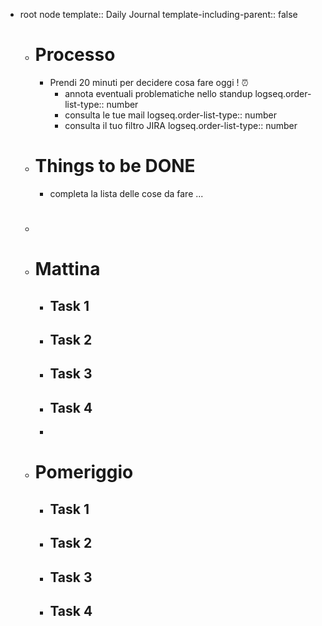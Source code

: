 - root node
  template:: Daily Journal
  template-including-parent:: false
	- # Processo
		- Prendi 20 minuti per decidere cosa fare oggi ! ⏰
			- annota eventuali problematiche nello standup
			  logseq.order-list-type:: number
			- consulta le tue mail
			  logseq.order-list-type:: number
			- consulta il tuo filtro JIRA
			  logseq.order-list-type:: number
	- # Things to be DONE
		- completa la lista delle cose da fare ...
	- #
	- # Mattina
		- ## Task 1
		- ## Task 2
		- ## Task 3
		- ## Task 4
		-
	- # Pomeriggio
		- ## Task 1
		- ## Task 2
		- ## Task 3
		- ## Task 4